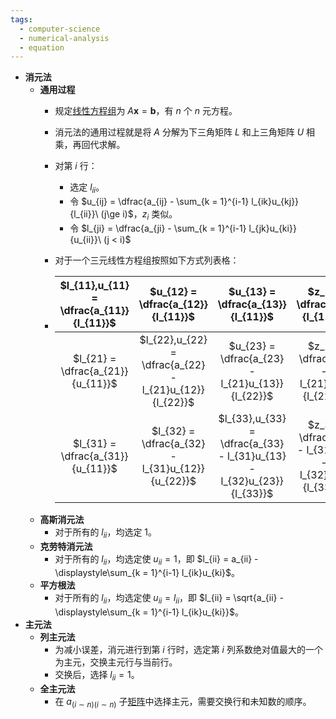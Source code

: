 ```yaml
---
tags:
  - computer-science
  - numerical-analysis
  - equation
---
```

- **消元法**
    - **通用过程**
        - 规定[线性方程组](/pages/mathematics/linear-algrbra/linear-equation-system.md)为 $A\boldsymbol x = \boldsymbol b$，有 $n$ 个 $n$ 元方程。
        - 消元法的通用过程就是将 $A$ 分解为下三角矩阵 $L$ 和上三角矩阵 $U$ 相乘，再回代求解。
        - 对第 $i$ 行：
            - 选定 $l_{ii}$。
            - 令 $u_{ij} = \dfrac{a_{ij} - \sum_{k = 1}^{i-1} l_{ik}u_{kj}}{l_{ii}}\ (j\ge i)$，$z_i$ 类似。
            - 令 $l_{ji} = \dfrac{a_{ji} - \sum_{k = 1}^{i-1} l_{jk}u_{ki}}{u_{ii}}\ (j < i)$
        - 对于一个三元线性方程组按照如下方式列表格：

        - | $l_{11},u_{11} = \dfrac{a_{11}}{l_{11}}$ | $u_{12} = \dfrac{a_{12}}{l_{11}}$ | $u_{13} = \dfrac{a_{13}}{l_{11}}$ | $z_1 = \dfrac{b_1}{l_{11}}$ |
          | :-: | :-: | :-: | :-: |
          | $l_{21} = \dfrac{a_{21}}{u_{11}}$ | $l_{22},u_{22} = \dfrac{a_{22} - l_{21}u_{12}}{l_{22}}$ | $u_{23} = \dfrac{a_{23} - l_{21}u_{13}}{l_{22}}$ | $z_2 = \dfrac{b_2 - l_{21}z_1}{l_{22}}$ |
          | $l_{31} = \dfrac{a_{31}}{u_{11}}$ | $l_{32} = \dfrac{a_{32} - l_{31}u_{12}}{u_{22}}$ | $l_{33},u_{33} = \dfrac{a_{33} - l_{31}u_{13} - l_{32}u_{23}}{l_{33}}$ | $z_3 = \dfrac{b_3 - l_{31}z_1 - l_{32}z_2}{l_{33}}$ |
    - **高斯消元法**
        - 对于所有的 $l_{ii}$，均选定 $1$。
    - **克劳特消元法**
        - 对于所有的 $l_{ii}$，均选定使 $u_{ii} = 1$，即 $l_{ii} = a_{ii} - \displaystyle\sum_{k = 1}^{i-1} l_{ik}u_{ki}$。
    - **平方根法**
        - 对于所有的 $l_{ii}$，均选定使 $u_{ii} = l_{ii}$，即 $l_{ii} = \sqrt{a_{ii} - \displaystyle\sum_{k = 1}^{i-1} l_{ik}u_{ki}}$。
- **主元法**
    - **列主元法**
        - 为减小误差，消元进行到第 $i$ 行时，选定第 $i$ 列系数绝对值最大的一个为主元，交换主元行与当前行。
        - 交换后，选择 $l_{ii} = 1$。
    - **全主元法**
        - 在 $a_{(i\sim n)(i \sim n)}$ 子[矩阵](/pages/mathematics/linear-algrbra/matrix.md)中选择主元，需要交换行和未知数的顺序。
